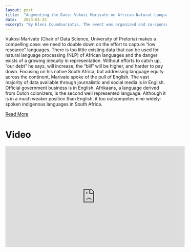 ```yaml
---
layout: post
title:  "Augmenting the Data: Vukosi Marivate on African Natural Language Processing (NLP) – Critical AI"
date:   2023-01-25
excerpt: "By Eleni Coundouriotis. The event was organized and co-sponsored by Critical AI @ Rutgers, DIMACS, the Rutgers Department of Computer Science, and the Institute for the Study of Global Racial Justice"
---
```


Vukosi Marivate (Chair of Data Science, University of Pretoria) makes a compelling case: we need to double down on the effort to capture “low resource” languages. There is too little existing data that can be used for natural language processing (NLP) of African languages and the danger exists of a growing inequity in representation. Without efforts to catch up, “our debt” he says, will increase; the “bill” will be higher, and harder to pay down. Focusing on his native South Africa, but addressing language equity across the continent, Marivate spoke of the pull of English. The vast majority of data available through journalistic and social media is in English. Official government business is in English. Afrikaans, a language derived from Dutch colonizers, is the second well represented language. Although it is in a much weaker position than English, it too outcompetes nine widely-spoken indigenous languages in South Africa.

[Read More](https://criticalai.org/2023/01/24/augmenting-the-data-vukosi-marivate-on-african-natural-language-processing-nlp/)

# Video

<iframe width="560" height="315" src="https://www.youtube.com/embed/D3l8GNXPsiw" title="YouTube video player" frameborder="0" allow="accelerometer; autoplay; clipboard-write; encrypted-media; gyroscope; picture-in-picture; web-share" allowfullscreen></iframe>
